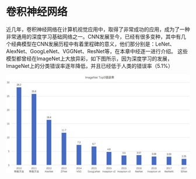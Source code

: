 # 卷积神经网络

近几年，卷积神经网络在计算机视觉应用中，取得了非常成功的应用，成为了一种非常通用的深度学习基础网络之一。CNN发展至今，已经有很多变种，其中有几个经典模型在CNN发展历程中有着里程碑的意义，他们那分别是：LeNet、AlexNet、GoogLeNet、VGGNet、ResNet等，在本章中经逐一进行介绍。
这些模型都曾经在ImageNet上大放异彩，如下图所示，因为深度学习的发展，ImageNet上的分类错误率逐年降低，并且已经低于人类的错误率（5.1%）

![卷积神经网络之综述_1](images/卷积神经网络之综述_1.jpg)